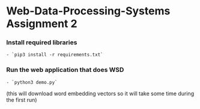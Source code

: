 # Web-Data-Processing-Systems Assignment 2

### Install required libraries
	- `pip3 install -r requirements.txt`
### Run the web application that does WSD
	- `python3 demo.py` 
(this will download word embedding vectors so it will take some time during the first run)